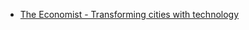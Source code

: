 *	[The Economist - Transforming cities with technology](https://www.youtube.com/watch?v=hRY-ZUlJXY0)